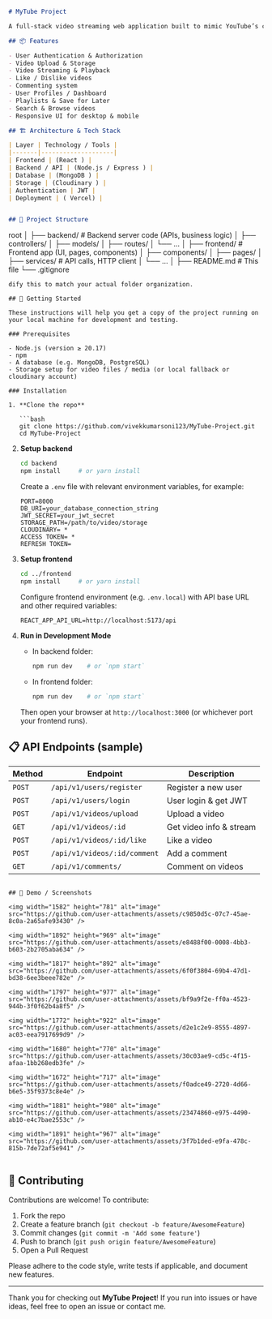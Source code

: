 ```markdown
# MyTube Project

A full-stack video streaming web application built to mimic YouTube’s core functionalities — upload, view, like, comment, playlists, and user profiles.

## 📦 Features

- User Authentication & Authorization  
- Video Upload & Storage  
- Video Streaming & Playback  
- Like / Dislike videos  
- Commenting system  
- User Profiles / Dashboard  
- Playlists & Save for Later  
- Search & Browse videos  
- Responsive UI for desktop & mobile  

## 🏗 Architecture & Tech Stack

| Layer | Technology / Tools |
|-------|--------------------|
| Frontend | (React ) |
| Backend / API | (Node.js / Express ) |
| Database | (MongoDB ) |
| Storage | (Cloudinary ) |
| Authentication | JWT |
| Deployment | ( Vercel) |


## 🧩 Project Structure

```

root
│
├── backend/        # Backend server code (APIs, business logic)
│   ├── controllers/
│   ├── models/
│   ├── routes/
│   └── ...
│
├── frontend/       # Frontend app (UI, pages, components)
│   ├── components/
│   ├── pages/
│   ├── services/   # API calls, HTTP client
│   └── ...
│
├── README.md       # This file
└── .gitignore

````
dify this to match your actual folder organization.

## 🚀 Getting Started

These instructions will help you get a copy of the project running on your local machine for development and testing.

### Prerequisites

- Node.js (version ≥ 20.17)  
- npm   
- A database (e.g. MongoDB, PostgreSQL)  
- Storage setup for video files / media (or local fallback or cloudinary account)  

### Installation

1. **Clone the repo**

   ```bash
   git clone https://github.com/vivekkumarsoni123/MyTube-Project.git
   cd MyTube-Project
````

2. **Setup backend**

   ```bash
   cd backend
   npm install     # or yarn install
   ```

   Create a `.env` file with relevant environment variables, for example:

   ```
   PORT=8000
   DB_URI=your_database_connection_string
   JWT_SECRET=your_jwt_secret
   STORAGE_PATH=/path/to/video/storage
   CLOUDINARY= *
   ACCESS TOKEN= *
   REFRESH TOKEN=
   ```

3. **Setup frontend**

   ```bash
   cd ../frontend
   npm install     # or yarn install
   ```

   Configure frontend environment (e.g. `.env.local`) with API base URL and other required variables:

   ```
   REACT_APP_API_URL=http://localhost:5173/api
   ```

4. **Run in Development Mode**

   * In backend folder:

     ```bash
     npm run dev    # or `npm start`
     ```

   * In frontend folder:

     ```bash
     npm run dev    # or `npm start`
     ```

   Then open your browser at `http://localhost:3000` (or whichever port your frontend runs).

## 📋 API Endpoints (sample)

| Method | Endpoint                  | Description             |
| ------ | ------------------------- | ----------------------- |
| `POST` | `/api/v1/users/register`      | Register a new user     |
| `POST` | `/api/v1/users/login`         | User login & get JWT    |
| `POST` | `/api/v1/videos/upload`      | Upload a video          |
| `GET`  | `/api/v1/videos/:id`         | Get video info & stream |
| `POST` | `/api/v1/videos/:id/like`    | Like a video            |
| `POST` | `/api/v1/videos/:id/comment` | Add a comment           |
| `GET`  | `/api/v1/comments/`      | Comment on videos           |


```

## 🧪 Demo / Screenshots

<img width="1582" height="781" alt="image" src="https://github.com/user-attachments/assets/c9850d5c-07c7-45ae-8c0a-2a65afe93430" />

<img width="1892" height="969" alt="image" src="https://github.com/user-attachments/assets/e8488f00-0008-4bb3-b603-2b2705aba634" />

<img width="1817" height="892" alt="image" src="https://github.com/user-attachments/assets/6f0f3804-69b4-47d1-bd38-6ee3beee782e" />

<img width="1797" height="977" alt="image" src="https://github.com/user-attachments/assets/bf9a9f2e-ff0a-4523-944b-3f0f62b4a8f5" />

<img width="1772" height="922" alt="image" src="https://github.com/user-attachments/assets/d2e1c2e9-8555-4897-ac03-eea7917699d9" />

<img width="1680" height="770" alt="image" src="https://github.com/user-attachments/assets/30c03ae9-cd5c-4f15-afaa-1bb268edb3fe" />

<img width="1672" height="717" alt="image" src="https://github.com/user-attachments/assets/f0adce49-2720-4d66-b6e5-35f9373c8e4e" />

<img width="1881" height="980" alt="image" src="https://github.com/user-attachments/assets/23474860-e975-4490-ab10-e4c7bae2553c" />

<img width="1891" height="967" alt="image" src="https://github.com/user-attachments/assets/3f7b1ded-e9fa-478c-815b-7de72af5e941" />


```

## 🤝 Contributing

Contributions are welcome! To contribute:

1. Fork the repo
2. Create a feature branch (`git checkout -b feature/AwesomeFeature`)
3. Commit changes (`git commit -m 'Add some feature'`)
4. Push to branch (`git push origin feature/AwesomeFeature`)
5. Open a Pull Request

Please adhere to the code style, write tests if applicable, and document new features.

---

Thank you for checking out **MyTube Project**! If you run into issues or have ideas, feel free to open an issue or contact me.

